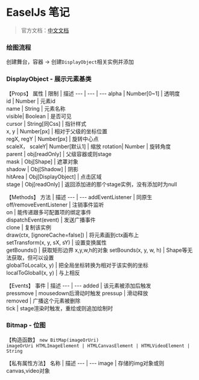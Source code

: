# EaselJs 笔记
>官方文档：[中文文档](http://www.createjs.cc/easeljs/docs/modules/EaselJS.html)  

### 绘图流程
创建舞台，容器 -> 创建`DisplayObject`相关实例并添加

### DisplayObject - 展示元素基类
【Props】
属性 | 限制 | 描述
--- | --- | ---
alpha   | Number[0~1]   | 透明度  
id      | Number        | 元素id  
name    | String        | 元素名称  
visible| Boolean        | 是否可见  
cursor  | String[同Css]  | 指针样式  
x, y    | Number[px]     | 相对于父级的坐标位置  
regX, regY | Number[px]  | 旋转中心点  
scaleX， scaleY| Number[默认1] | 缩放
rotation| Number        | 旋转角度  
parent  | obj[readOnly] | 父级容器或则stage  
mask    | Obj[Shape]    | 遮罩对象  
shadow  | Obj[Shadow]   | 阴影  
hitArea | Obj[DisplayObject] | 点击区域  
stage   | Obj[readOnly] | 返回添加进的那个stage实例，没有添加时为null  

【Methods】
方法 | 描述
--- | ---
addEventListener | 同原生  
off/removeEventListener | 注销事件监听  
on  | 能传递跟多可配置项的绑定事件  
dispatchEvent(event) | 发送广播事件  
clone | 复制该实例  
draw(ctx, [ignoreCache=false]) | 将元素画到ctx画布上  
setTransform(x, y, sX, sY) | 设置变换属性  
getBounds()  | 获取矩形边界 x,y,w,h的对象
setBounds(x, y, w, h) | Shape等无法获取，但可以设置  
globalToLocal(x, y) | 把全局坐标转换为相对于该实例的坐标  
localToGloball(x, y) | 与上相反  

【Events】
事件 | 描述
--- | ---
added   | 该元素被添加后触发  
pressmove | mousedown后滑动时触发
pressup | 滑动释放  
removed | 广播这个元素被删除  
tick | stage渲染时触发，重绘或则追加绘制时  

### Bitmap - 位图
【构造函数】 `new BitMap(imageOrUri)`  
`imageOrUri HTMLImageElement | HTMLCanvasElement | HTMLVideoElement | String`  
  
【私有属性方法】
名称 | 描述
--- | --- 
image | 存储的img对象或则canvas,video对象  





